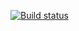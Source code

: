 [![Build status](https://ci.appveyor.com/api/projects/status/17o6d2n6eexm4nfk/branch/main?svg=true)](https://ci.appveyor.com/project/AlessioLoginov/selenideqa/branch/main)